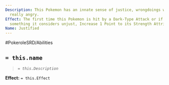 ```yaml
---
Description: This Pokemon has an innate sense of justice, wrongdoings will make them
  really angry.
Effect: The first time this Pokemon is hit by a Dark-Type Attack or if it has witnessed
  something it considers unjust, Increase 1 Point to its Strength Attribute.
Name: Justified
---
```


#PokeroleSRD/Abilities

## `= this.name`

> *`= this.Description`*

**Effect:** `= this.Effect`
